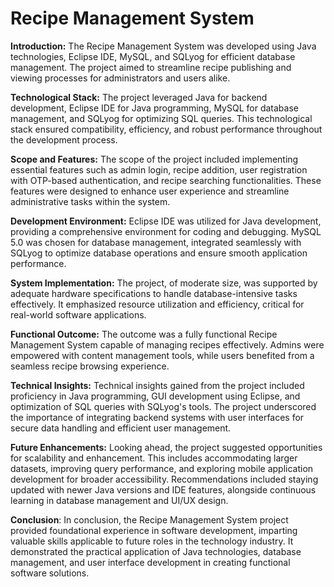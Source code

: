 # Recipe Management System
**Introduction:** The Recipe Management System was developed using Java technologies, Eclipse IDE, MySQL, and SQLyog for efficient database management. The project aimed to streamline recipe publishing and viewing processes for administrators and users alike.

**Technological Stack:** The project leveraged Java for backend development, Eclipse IDE for Java programming, MySQL for database management, and SQLyog for optimizing SQL queries. This technological stack ensured compatibility, efficiency, and robust performance throughout the development process.

**Scope and Features:** The scope of the project included implementing essential features such as admin login, recipe addition, user registration with OTP-based authentication, and recipe searching functionalities. These features were designed to enhance user experience and streamline administrative tasks within the system.

**Development Environment:** Eclipse IDE was utilized for Java development, providing a comprehensive environment for coding and debugging. MySQL 5.0 was chosen for database management, integrated seamlessly with SQLyog to optimize database operations and ensure smooth application performance.

**System Implementation:** The project, of moderate size, was supported by adequate hardware specifications to handle database-intensive tasks effectively. It emphasized resource utilization and efficiency, critical for real-world software applications.

**Functional Outcome:** The outcome was a fully functional Recipe Management System capable of managing recipes effectively. Admins were empowered with content management tools, while users benefited from a seamless recipe browsing experience.

**Technical Insights:** Technical insights gained from the project included proficiency in Java programming, GUI development using Eclipse, and optimization of SQL queries with SQLyog's tools. The project underscored the importance of integrating backend systems with user interfaces for secure data handling and efficient user management.

**Future Enhancements:** Looking ahead, the project suggested opportunities for scalability and enhancement. This includes accommodating larger datasets, improving query performance, and exploring mobile application development for broader accessibility. Recommendations included staying updated with newer Java versions and IDE features, alongside continuous learning in database management and UI/UX design.

**Conclusion**: In conclusion, the Recipe Management System project provided foundational experience in software development, imparting valuable skills applicable to future roles in the technology industry. It demonstrated the practical application of Java technologies, database management, and user interface development in creating functional software solutions.
